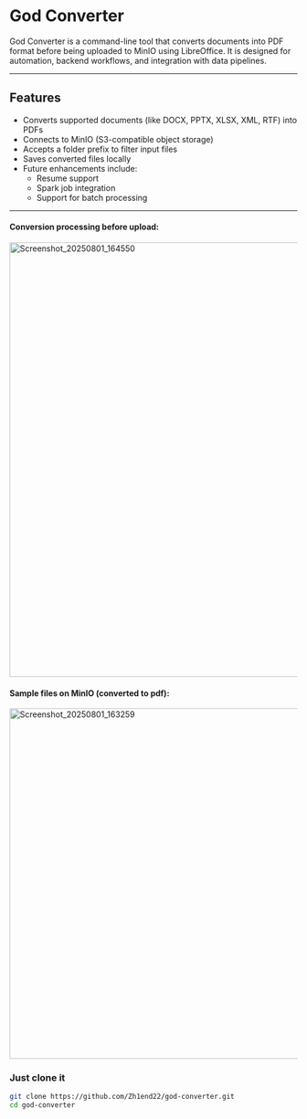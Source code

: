 # God Converter

God Converter is a command-line tool that converts documents into PDF format before being uploaded to MinIO using LibreOffice. It is designed for automation, backend workflows, and integration with data pipelines.

---

## Features

- Converts supported documents (like DOCX, PPTX, XLSX, XML, RTF) into PDFs
- Connects to MinIO (S3-compatible object storage)
- Accepts a folder prefix to filter input files
- Saves converted files locally
- Future enhancements include:
  - Resume support
  - Spark job integration
  - Support for batch processing

---
#### Conversion processing before upload:
<img width="1239" height="761" alt="Screenshot_20250801_164550" src="https://github.com/user-attachments/assets/830e1ae6-0ab3-46d0-82c7-ee49d162a857" />


#### Sample files on MinIO (converted to pdf):
<img width="1348" height="614" alt="Screenshot_20250801_163259" src="https://github.com/user-attachments/assets/c6bc1736-6db2-4327-85d6-41c911754880" />

### Just clone it

```bash
git clone https://github.com/Zh1end22/god-converter.git
cd god-converter


